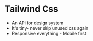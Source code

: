 # Tailwind Css
- An APi for design system
- It's tiny- never ship unused css again
- Responsive everything - Mobile first